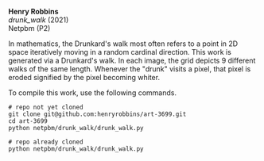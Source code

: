 **Henry Robbins**<br/>
*drunk_walk* (2021)<br/>
Netpbm (P2)

In mathematics, the Drunkard's walk most often refers to a point in 2D space
iteratively moving in a random cardinal direction. This work is generated via a
Drunkard's walk. In each image, the grid depicts 9 different walks of the same
length. Whenever the "drunk" visits a pixel, that pixel is eroded signified by
the pixel becoming whiter.

To compile this work, use the following commands.

```
# repo not yet cloned
git clone git@github.com:henryrobbins/art-3699.git
cd art-3699
python netpbm/drunk_walk/drunk_walk.py

# repo already cloned
python netpbm/drunk_walk/drunk_walk.py
```
